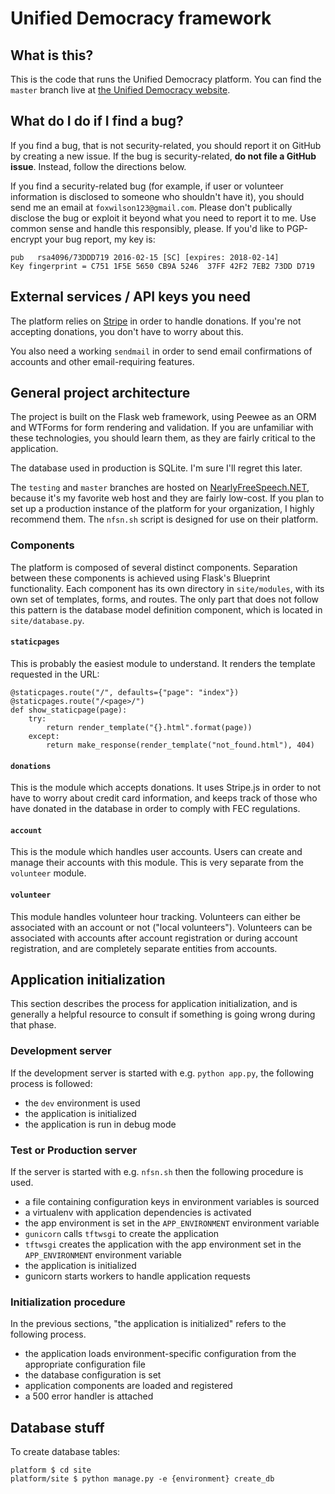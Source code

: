 # Unified Democracy framework

## What is this?
This is the code that runs the Unified Democracy platform. You can find the
`master` branch live at [the Unified Democracy website](https://unifieddemocracy.org).

## What do I do if I find a bug?
If you find a bug, that is not security-related, you should report it on GitHub
by creating a new issue. If the bug is security-related, **do not file a GitHub
issue**. Instead, follow the directions below.

If you find a security-related bug (for example, if user or volunteer
information is disclosed to someone who shouldn't have it), you should send me an
email at `foxwilson123@gmail.com`. Please don't publically disclose the bug or
exploit it beyond what you need to report it to me. Use common sense and handle
this responsibly, please. If you'd like to PGP-encrypt your bug report, my key
is:

    pub   rsa4096/73DDD719 2016-02-15 [SC] [expires: 2018-02-14]
    Key fingerprint = C751 1F5E 5650 CB9A 5246  37FF 42F2 7EB2 73DD D719

## External services / API keys you need
The platform relies on [Stripe](https://stripe.com) in order to handle
donations. If you're not accepting donations, you don't have to worry about
this.

You also need a working `sendmail` in order to send email confirmations of
accounts and other email-requiring features.

## General project architecture
The project is built on the Flask web framework, using Peewee as an ORM and
WTForms for form rendering and validation. If you are unfamiliar with these
technologies, you should learn them, as they are fairly critical to the
application.

The database used in production is SQLite. I'm sure I'll regret this later.

The `testing` and `master` branches are hosted on
[NearlyFreeSpeech.NET](https://nearlyfreespeech.net), because it's my favorite
web host and they are fairly low-cost. If you plan to set up a production
instance of the platform for your organization, I highly recommend them. The
`nfsn.sh` script is designed for use on their platform.

### Components
The platform is composed of several distinct components. Separation between
these components is achieved using Flask's Blueprint functionality. Each
component has its own directory in `site/modules`, with its own set of
templates, forms, and routes. The only part that does not follow this pattern
is the database model definition component, which is located in
`site/database.py`.

#### `staticpages`
This is probably the easiest module to understand. It renders the template
requested in the URL:

    @staticpages.route("/", defaults={"page": "index"})
    @staticpages.route("/<page>/")
    def show_staticpage(page):
        try:
            return render_template("{}.html".format(page))
        except:
            return make_response(render_template("not_found.html"), 404)

#### `donations`
This is the module which accepts donations. It uses Stripe.js in order to not
have to worry about credit card information, and keeps track of those who have
donated in the database in order to comply with FEC regulations.

#### `account`
This is the module which handles user accounts. Users can create and manage
their accounts with this module. This is very separate from the `volunteer`
module.

#### `volunteer`
This module handles volunteer hour tracking. Volunteers can either be associated
with an account or not ("local volunteers"). Volunteers can be associated with
accounts after account registration or during account registration, and are
completely separate entities from accounts.

## Application initialization
This section describes the process for application initialization, and is
generally a helpful resource to consult if something is going wrong during that
phase.

### Development server
If the development server is started with e.g. `python app.py`, the following
process is followed:

- the `dev` environment is used
- the application is initialized
- the application is run in debug mode

### Test or Production server
If the server is started with e.g. `nfsn.sh` then the following procedure is
used.

- a file containing configuration keys in environment variables is sourced
- a virtualenv with application dependencies is activated
- the app environment is set in the `APP_ENVIRONMENT` environment variable
- `gunicorn` calls `tftwsgi` to create the application
- `tftwsgi` creates the application with the app environment set in the
  `APP_ENVIRONMENT` environment variable
- the application is initialized
- gunicorn starts workers to handle application requests

### Initialization procedure
In the previous sections, "the application is initialized" refers to the
following process.

- the application loads environment-specific configuration from the appropriate
  configuration file
- the database configuration is set
- application components are loaded and registered
- a 500 error handler is attached

## Database stuff
To create database tables:

    platform $ cd site
    platform/site $ python manage.py -e {environment} create_db
